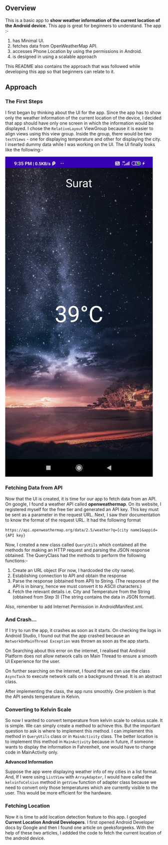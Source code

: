 ## Overview
This is a basic app to **show weather information of the current location of the Android device.** This app is great for beginners to understand. The app :-
1.  has Minimal UI.
2.  fetches data from OpenWeatherMap API.
3.  accesses Phone Location by using the permissions in Android.
4. is designed in using a scalable approach

This README also contains the approach that was followed while developing this app so that beginners can relate to it.  
## Approach
### The First Steps
I first began by thinking about the UI for the app. Since the app has to show only the weather information of the current location of the device, I decided that app should have only one screen in which the information would be displayed. 
I chose the ```RelativeLayout``` ViewGroup because it is easier to align views using this view group. Inside the group, there would be two ```textViews``` - one for displaying temperature and other for displaying the city.  I inserted dummy data while I was working on the UI. The UI finally looks like the following:- 

![UI](https://github.com/shivamag00/AndroidApps/blob/WeatherUI/WeatherReport/Images/UI.jpg)

### Fetching Data from API
Now that the UI is created, it is time for our app to fetch data from an API. On google, I found a weather API called **openweathermap**. On its website, I registered myself for the free tier and generated an API key. This key must be sent as a parameter in the request URL. Next, I saw their documentation to know the format of the request URL. It had the following format

``https://api.openweathermap.org/data/2.5/weather?q={city name}&appid={API key}``

Now, I created a new class called ``QueryUtils`` which contained all the methods for making an HTTP request and parsing the JSON response obtained. The QueryClass had the methods to perform the following functions:-
1. Create an URL object (For now, I hardcoded the city name).
2. Establishing connection to API and obtain the response
3. Parse the response (obtained from API) to String. (The response of the API is in binary, hence we must convert it to ASCII characters.)
4. Fetch the relevant details i.e. City and Temperature from the String (obtained from Step 3) (The string contains the data in JSON format). 

Also, remember to add Internet Permission in AndroidManifest.xml.

### And Crash...
If I try to run the app, it crashes as soon as it starts. On checking the logs in Android Studio, I found out that the app crashed because an ``NetworkOnMainThread Exception`` was thrown as soon as the app starts.

On Searching about this error on the internet, I realised that Android Platform does not allow network calls on Main Thread to ensure a smooth UI Experience for the user. 
 
On further searching on the internet, I found that we can use the class ``AsyncTask`` to execute network calls on a background thread. It is an abstract class. 

After implementing the class, the app runs smoothly. One problem is that the API sends temperature in Kelvin.

### Converting to Kelvin Scale 
So now I wanted to convert temperature from kelvin scale to celsius scale. It is simple. We can simply create a method to achieve this. But the important question to ask is where to implement this method. I can implement this method in ``QueryUtils`` class or in ``MainActivity`` class. The better location is to implement this method in ``MainActivity`` because in future, if someone wants to display the information in Fahrenheit, one would have to change code in MainActivity only.

**Advanced Information**

Suppose the app were displaying weather info of my cities in a list format. And, If I were using ``ListView`` with ``ArrayAdapter``, I would have called the ``kelvinToCelsius`` method in ``getView`` function of adapter class because we need to convert only those temperatures which are currently visible to the user. This would be more efficient for the hardware.

### Fetching Location
Now it is time to add location detection feature to this app. I googled **Current Location Android Developers**. I first opened Android Developer docs by Google and then I found one article on geeksforgeeks. With the help of these two articles, I addded the code to fetch the current location of the android device.